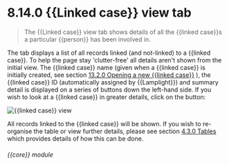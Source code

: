 # 8.14.0    {{Linked case}} view tab

> The {{Linked case}} view tab shows details of all the {{linked case}}s a particular {{person}} has been involved in. 

The tab displays a list of all records linked (and not-linked) to a {{linked case}}. To help the page stay 'clutter-free' all details aren't shown from the initial view. The {{linked case}} name (given when a {{linked case}} is initially created, see section [13.2.0  Opening a new {{linked case}}](/help/index/v/{{version}}/p/13.2.0) ), the {{linked case}} ID (automatically assigned by {{Lamplight}}) and summary detail is displayed on a series of buttons down the left-hand side. If you wish to look at a {{linked case}} in greater details, click on the button:

![{{linked case}} view]({{imgpath}}217a.png)

All records linked to the {{linked case}} will be shown. If you wish to re-organise the table or view further details, please see section [4.3.0  Tables](/help/index/v/{{version}}/p/4.3.0) which provides details of how this can be done. 

###### {{core}} module

